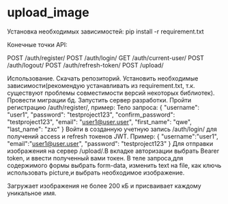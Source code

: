 # upload_image


Установка необходимых зависимостей:
pip install -r requirement.txt

Конечные точки API:

POST /auth/register/
POST /auth/login/
GET /auth/current-user/
POST /auth/logout/
POST /auth/refresh-token/
POST /upload/

Использование.
Скачать репозиторий. Установить необходимые зависимости(рекомендую устанавливать из requirement.txt, т.к. существуют проблемы совместимости
версий некоторых библиотек). Провести миграции бд. Запустить сервер разработки.
Пройти регистрацию /auth/register/, пример:
Тело запроса:
{
  "username": "user1",
  "password": "testproject123",
  "confirm_password": "testproject123",
  "email": "user1@user.user",
  "first_name": "qwe",
  "last_name": "zxc"
}
Войти в созданную учетную запись /auth/login/ для получений access и refresh токенов JWT.
Пример:
{
  "username":"user1",
  "email":"user1@user.user",
  "password": "testproject123"
}
Для отправки изображения на сервер /upload/.В вкладке авторизации выбрать Bearer token, и ввести полученный вами токен.
В теле запроса,для содержимого формы выбрать form-data, изменить text на file, как ключь использовать picture,и выбрать необходимое изображение.

Загружает изображения не более 200 кБ и присваивает каждому уникальное имя.
